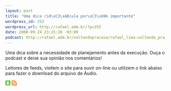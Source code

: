 ```yaml
--- 
layout: post
title: "Uma dica rid\xC3\xADcula por\xC3\xA9m importante"
wordpress_id: 253
wordpress_url: http://rafael.adm.br/?p=253
date: 2008-09-24 23:15:20 -03:00
podcast: http://rafael.adm.br/voltandopracasa/rafael_lima-voltando_pra_casa-0020.mp3
---
```

Uma dica sobre a necessidade de planejamento antes da execução. Ouça o podcast e deixe sua opinião nos comentários!

Leitores de feeds, visitem o site para ouvir on-line ou utilizem o link abaixo para fazer o download do arquivo de Áudio.

<a class="noborder" href="http://rafael.adm.br/voltandopracasa/rafael_lima-voltando_pra_casa-0020.mp3" title="Download"><img src="/wp-content/themes/rafael_lima-rockinblue/images/download_green.gif" border="0" alt="Download" /></a> <a class="noborder" href="http://feeds.feedburner.com/rafael_lima_podcast" title="RSS"><img src="/wp-content/themes/rafael_lima-rockinblue/images/icn-feed-16x16.png" border="0" alt="RSS" /></a>

